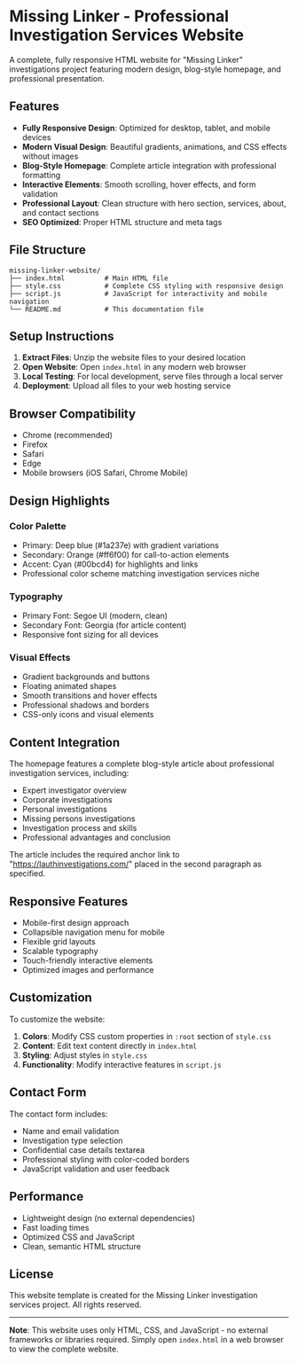 # Missing Linker - Professional Investigation Services Website

A complete, fully responsive HTML website for "Missing Linker" investigations project featuring modern design, blog-style homepage, and professional presentation.

## Features

- **Fully Responsive Design**: Optimized for desktop, tablet, and mobile devices
- **Modern Visual Design**: Beautiful gradients, animations, and CSS effects without images
- **Blog-Style Homepage**: Complete article integration with professional formatting
- **Interactive Elements**: Smooth scrolling, hover effects, and form validation
- **Professional Layout**: Clean structure with hero section, services, about, and contact sections
- **SEO Optimized**: Proper HTML structure and meta tags

## File Structure

```
missing-linker-website/
├── index.html          # Main HTML file
├── style.css           # Complete CSS styling with responsive design
├── script.js           # JavaScript for interactivity and mobile navigation
└── README.md           # This documentation file
```

## Setup Instructions

1. **Extract Files**: Unzip the website files to your desired location
2. **Open Website**: Open `index.html` in any modern web browser
3. **Local Testing**: For local development, serve files through a local server
4. **Deployment**: Upload all files to your web hosting service

## Browser Compatibility

- Chrome (recommended)
- Firefox
- Safari
- Edge
- Mobile browsers (iOS Safari, Chrome Mobile)

## Design Highlights

### Color Palette
- Primary: Deep blue (#1a237e) with gradient variations
- Secondary: Orange (#ff6f00) for call-to-action elements
- Accent: Cyan (#00bcd4) for highlights and links
- Professional color scheme matching investigation services niche

### Typography
- Primary Font: Segoe UI (modern, clean)
- Secondary Font: Georgia (for article content)
- Responsive font sizing for all devices

### Visual Effects
- Gradient backgrounds and buttons
- Floating animated shapes
- Smooth transitions and hover effects
- Professional shadows and borders
- CSS-only icons and visual elements

## Content Integration

The homepage features a complete blog-style article about professional investigation services, including:
- Expert investigator overview
- Corporate investigations
- Personal investigations
- Missing persons investigations
- Investigation process and skills
- Professional advantages and conclusion

The article includes the required anchor link to "https://lauthinvestigations.com/" placed in the second paragraph as specified.

## Responsive Features

- Mobile-first design approach
- Collapsible navigation menu for mobile
- Flexible grid layouts
- Scalable typography
- Touch-friendly interactive elements
- Optimized images and performance

## Customization

To customize the website:
1. **Colors**: Modify CSS custom properties in `:root` section of `style.css`
2. **Content**: Edit text content directly in `index.html`
3. **Styling**: Adjust styles in `style.css`
4. **Functionality**: Modify interactive features in `script.js`

## Contact Form

The contact form includes:
- Name and email validation
- Investigation type selection
- Confidential case details textarea
- Professional styling with color-coded borders
- JavaScript validation and user feedback

## Performance

- Lightweight design (no external dependencies)
- Fast loading times
- Optimized CSS and JavaScript
- Clean, semantic HTML structure

## License

This website template is created for the Missing Linker investigation services project. All rights reserved.

---

**Note**: This website uses only HTML, CSS, and JavaScript - no external frameworks or libraries required. Simply open `index.html` in a web browser to view the complete website.

